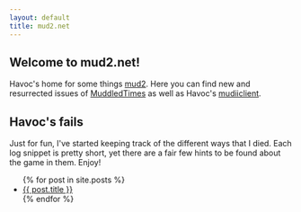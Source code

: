 ```yaml
---
layout: default
title: mud2.net
---
```


## Welcome to mud2.net!

Havoc's home for some things <a href="http://www.mudii.co.uk">mud2</a>. Here you can find new and resurrected issues of <a href="/muddledtimes/site/index.html">MuddledTimes</a> as well as Havoc's <a href="/mudiiclient">mudiiclient</a>.

## Havoc's fails

Just for fun, I've started keeping track of the different ways that I died. Each log snippet is pretty short, yet there are a fair few hints to be found about the game in them. Enjoy!

<ul>
  {% for post in site.posts %}
    <li>
      <a href="{{ post.url }}">{{ post.title }}</a>
    </li>
  {% endfor %}
</ul>
